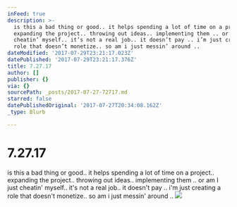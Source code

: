 ```yaml
---
inFeed: true
description: >-
  is this a bad thing or good.. it helps spending a lot of time on a project..
  expanding the project.. throwing out ideas.. implementing them .. or am I just
  cheatin’ myself.. it’s not a real job.. it doesn’t pay .. i’m just creating a
  role that doesn’t monetize.. so am i just messin’ around .. 
dateModified: '2017-07-29T23:21:17.023Z'
datePublished: '2017-07-29T23:21:17.376Z'
title: 7.27.17
author: []
publisher: {}
via: {}
sourcePath: _posts/2017-07-27-72717.md
starred: false
datePublishedOriginal: '2017-07-27T20:34:08.162Z'
_type: Blurb

---
```

# 7.27.17

is this a bad thing or good.. it helps spending a lot of time on a project.. expanding the project.. throwing out ideas.. implementing them .. or am I just cheatin' myself.. it's not a real job.. it doesn't pay .. i'm just creating a role that doesn't monetize.. so am i just messin' around .. ![](https://the-grid-user-content.s3-us-west-2.amazonaws.com/b2e1531e-697b-40bc-b152-1d09d157902a.jpg)